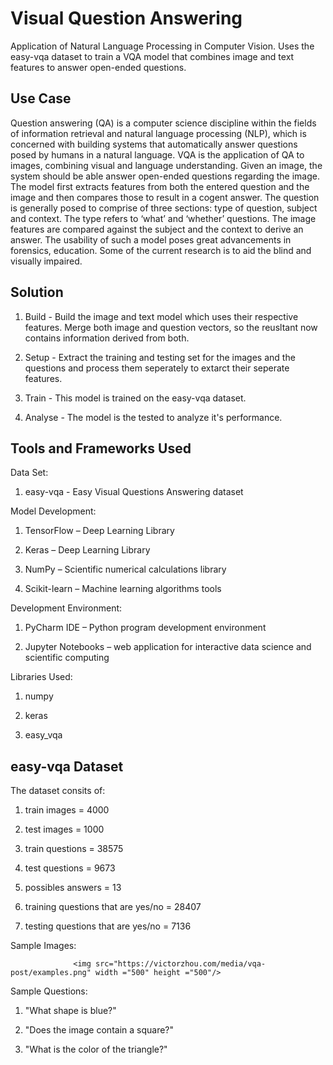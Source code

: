 # Visual Question Answering
Application of Natural Language Processing in Computer Vision. Uses the easy-vqa dataset to train a VQA model that combines image and text features to answer open-ended questions.


## Use Case

Question answering (QA) is a computer science discipline within the fields of information retrieval and natural language processing (NLP), which is concerned with building systems that automatically answer questions posed by humans in a natural language. VQA is the application of QA to images, combining visual and language understanding. Given an image, the system should be able answer open-ended questions regarding the image. The model first extracts features from both the entered question and the image and then compares those to result in a cogent answer. The question is generally posed to comprise of three sections: type of question, subject and context. The type refers to ‘what’ and ‘whether’ questions. The image features are compared against the subject and the context to derive an answer. The usability of such a model poses great advancements in forensics, education. Some of the current research is to aid the blind and visually impaired.


## Solution

1. Build - Build the image and text model which uses their respective features. Merge both image and question vectors, so the reusltant now contains information derived from both.

2. Setup - Extract the training and testing set for the images and the questions and process them seperately to extarct their seperate features.

3. Train - This model is trained on the easy-vqa dataset.

4. Analyse -  The model is the tested to analyze it's performance.
  

## Tools and Frameworks Used

Data Set: 
  1. easy-vqa - Easy Visual Questions Answering dataset
  
Model Development:
  1. TensorFlow – Deep Learning Library
  
  2. Keras – Deep Learning Library
  
  3. NumPy – Scientific numerical calculations library
  
  4. Scikit-learn – Machine learning algorithms tools

Development Environment:
  1. PyCharm IDE – Python program development environment

  2. Jupyter Notebooks – web application for interactive data science and scientific computing 

Libraries Used:
  1. numpy
  
  2. keras

  3. easy_vqa


## easy-vqa Dataset

The dataset consits of:

1. train images = 4000

2. test images = 1000

3. train questions = 38575

4. test questions = 9673

5. possibles answers = 13

6. training questions that are yes/no = 28407

7. testing questions that are yes/no = 7136


Sample Images: 

                  <img src="https://victorzhou.com/media/vqa-post/examples.png" width ="500" height ="500"/>


Sample Questions:

1. "What shape is blue?"

2. "Does the image contain a square?"

3. "What is the color of the triangle?"
